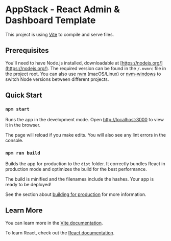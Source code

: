 # AppStack - React Admin & Dashboard Template

This project is using [Vite](https://vitejs.dev/) to compile and serve files.

## Prerequisites

You'll need to have Node.js installed, downloadable at [https://nodejs.org/](https://nodejs.org/). The required version can be found in the `/.nvmrc` file in the project root. You can also use [nvm](https://github.com/creationix/nvm#installation) (macOS/Linux) or [nvm-windows](https://github.com/coreybutler/nvm-windows#node-version-manager-nvm-for-windows) to switch Node versions between different projects.

## Quick Start

### `npm start`

Runs the app in the development mode.
Open [http://localhost:3000](http://localhost:3000) to view it in the browser.

The page will reload if you make edits.
You will also see any lint errors in the console.

### `npm run build`

Builds the app for production to the `dist` folder.
It correctly bundles React in production mode and optimizes the build for the best performance.

The build is minified and the filenames include the hashes.
Your app is ready to be deployed!

See the section about [building for production](https://vitejs.dev/guide/build.html) for more information.

## Learn More

You can learn more in the [Vite documentation](https://vitejs.dev/).

To learn React, check out the [React documentation](https://reactjs.org/).
